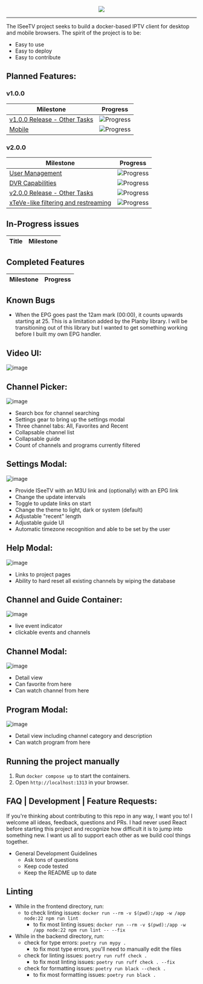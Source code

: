 <p align="center"><img src=https://github.com/user-attachments/assets/16ca67e4-b7ec-430b-82c5-65042506797d/></p>

<hr></hr>

The ISeeTV project seeks to build a docker-based IPTV client for desktop and mobile browsers. The spirit of the project is to be:
- Easy to use
- Easy to deploy
- Easy to contribute

## Planned Features:
<!-- START MILESTONES -->
### v1.0.0
| Milestone | Progress |
|-----------|----------|
| [v1.0.0 Release - Other Tasks](https://github.com/Jacob-Lasky/ISeeTV/milestone/1) | ![Progress](https://img.shields.io/github/milestones/progress-percent/Jacob-Lasky/ISeeTV/1?label=) |
| [Mobile](https://github.com/Jacob-Lasky/ISeeTV/milestone/8) | ![Progress](https://img.shields.io/github/milestones/progress-percent/Jacob-Lasky/ISeeTV/8?label=) |

### v2.0.0
| Milestone | Progress |
|-----------|----------|
| [User Management](https://github.com/Jacob-Lasky/ISeeTV/milestone/2) | ![Progress](https://img.shields.io/github/milestones/progress-percent/Jacob-Lasky/ISeeTV/2?label=) |
| [DVR Capabilities](https://github.com/Jacob-Lasky/ISeeTV/milestone/3) | ![Progress](https://img.shields.io/github/milestones/progress-percent/Jacob-Lasky/ISeeTV/3?label=) |
| [v2.0.0 Release - Other Tasks](https://github.com/Jacob-Lasky/ISeeTV/milestone/4) | ![Progress](https://img.shields.io/github/milestones/progress-percent/Jacob-Lasky/ISeeTV/4?label=) |
| [xTeVe-like filtering and restreaming](https://github.com/Jacob-Lasky/ISeeTV/milestone/5) | ![Progress](https://img.shields.io/github/milestones/progress-percent/Jacob-Lasky/ISeeTV/5?label=) |

<!-- END MILESTONES -->

## In-Progress issues
<!-- START TICKETS -->
| Title | Milestone |
|-------|-----------|
<!-- END TICKETS -->

## Completed Features
<!-- START COMPLETED -->
| Milestone | Progress |
|-----------|----------|
<!-- END COMPLETED -->




## Known Bugs
- When the EPG goes past the 12am mark (00:00), it counts upwards starting at 25. This is a limitation added by the Planby library. I will be transitioning out of this library but I wanted to get something working before I built my own EPG handler.

## Video UI:
![image](https://github.com/user-attachments/assets/2865d1f2-74fb-4cb6-9e2e-5043ef1c455e)

## Channel Picker:
![image](https://github.com/user-attachments/assets/3534c77d-3713-46b0-a55a-306a3984198f)
- Search box for channel searching
- Settings gear to bring up the settings modal
- Three channel tabs: All, Favorites and Recent
- Collapsable channel list
- Collapsable guide
- Count of channels and programs currently filtered

## Settings Modal:
![image](https://github.com/user-attachments/assets/a68129cd-17a4-4329-8c88-71d2de8cc7cc)
- Provide ISeeTV with an M3U link and (optionally) with an EPG link
- Change the update intervals
- Toggle to update links on start
- Change the theme to light, dark or system (default)
- Adjustable "recent" length
- Adjustable guide UI
- Automatic timezone recognition and able to be set by the user

## Help Modal:
![image](https://github.com/user-attachments/assets/78db3575-9d31-4280-9a85-e953cce9652a)
- Links to project pages
- Ability to hard reset all existing channels by wiping the database

## Channel and Guide Container:
![image](https://github.com/user-attachments/assets/8632aca1-0202-4c74-82d3-ffdec767bcef)
- live event indicator
- clickable events and channels

## Channel Modal:
![image](https://github.com/user-attachments/assets/7b9f74e2-78bc-47bc-a8f7-08dae437c80c)
- Detail view
- Can favorite from here
- Can watch channel from here

## Program Modal:
![image](https://github.com/user-attachments/assets/59d91a3b-33ea-4580-a084-04eaa8eb3bd6)
- Detail view including channel category and description
- Can watch program from here

## Running the project manually

1. Run `docker compose up` to start the containers.
2. Open `http://localhost:1313` in your browser.

## FAQ | Development | Feature Requests:
If you're thinking about contributing to this repo in any way, I want you to! I welcome all ideas, feedback, questions and PRs. I had never used React before starting this project and recognize how difficult it is to jump into something new. I want us all to support each other as we build cool things together.
- General Development Guidelines
  - Ask tons of questions
  - Keep code tested
  - Keep the README up to date


## Linting
- While in the frontend directory, run:
  - to check linting issues: `docker run --rm -v $(pwd):/app -w /app node:22 npm run lint`
    - to fix most linting issues: `docker run --rm -v $(pwd):/app -w /app node:22 npm run lint -- --fix`
- While in the backend directory, run:
  - check for type errors: `poetry run mypy .`
    - to fix most type errors, you'll need to manually edit the files
  - check for linting issues: `poetry run ruff check .`
    - to fix most linting issues: `poetry run ruff check . --fix`
  - check for formatting issues: `poetry run black --check .`
    - to fix most formatting issues: `poetry run black .`
